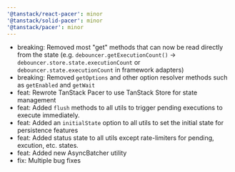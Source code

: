 ```yaml
---
'@tanstack/react-pacer': minor
'@tanstack/solid-pacer': minor
'@tanstack/pacer': minor
---
```


- breaking: Removed most "get" methods that can now be read directly from the state (e.g. `debouncer.getExecutionCount()` -> `debouncer.store.state.executionCount` or `debouncer.state.executionCount` in framework adapters)
- breaking: Removed `getOptions` and other option resolver methods such as `getEnabled` and `getWait`
- feat: Rewrote TanStack Pacer to use TanStack Store for state management
- feat: Added `flush` methods to all utils to trigger pending executions to execute immediately.
- feat: Added an `initialState` option to all utils to set the initial state for persistence features
- feat: Added status state to all utils except rate-limiters for pending, excution, etc. states.
- feat: Added new AsyncBatcher utility
- fix: Multiple bug fixes